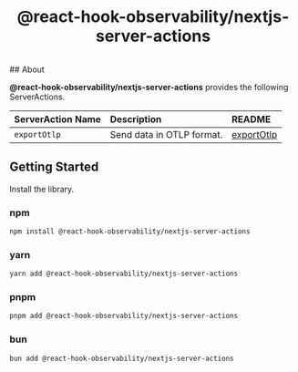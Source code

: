 <p>
    <h1 align="center">@react-hook-observability/nextjs-server-actions</h1>
</p>

<p align="center">
  <a aria-label="NPM version" href="https://www.npmjs.com/package/@react-hook-observability/nextjs-server-actions">
    <img alt="" src="https://img.shields.io/npm/v/@react-hook-observability/nextjs-server-actions.svg?style=for-the-badge&labelColor=000000">
  </a>
</p>
## About

**@react-hook-observability/nextjs-server-actions** provides the following ServerActions.

| ServerAction Name | Description               | README                                                               |
| :---------------- | :------------------------ | :------------------------------------------------------------------- |
| `exportOtlp`      | Send data in OTLP format. | [exportOtlp](./packages/nextjs-server-actions/export-otlp/README.md) |


## Getting Started

Install the library.

### npm

```bash
npm install @react-hook-observability/nextjs-server-actions
```

### yarn

```bash
yarn add @react-hook-observability/nextjs-server-actions
```

### pnpm

```bash
pnpm add @react-hook-observability/nextjs-server-actions
```

### bun

```bash
bun add @react-hook-observability/nextjs-server-actions
```


